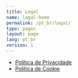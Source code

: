 ```yaml
---
title: Legal
name: legal-home
permalink: /pt_br/legal/
type: pages
layout: page
lang: pt_br
version: 1
---
```


 - [Política de Privacidade][Privacy Policy]
 - [Política de Cookie][Cookie Policy]

[Privacy Policy]: /pt_br/legal/privacy
[Cookie Policy]: /pt_br/legal/cookie
